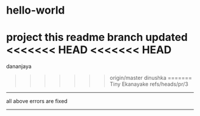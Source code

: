 # hello-world
project
this readme branch updated 
<<<<<<< HEAD
<<<<<<< HEAD
=======
dananjaya
>>>>>>> origin/master
dinushka
=======
Tiny Ekanayake
>>>>>>> refs/heads/pr/3

********************************
all above errors are fixed 
**************************
